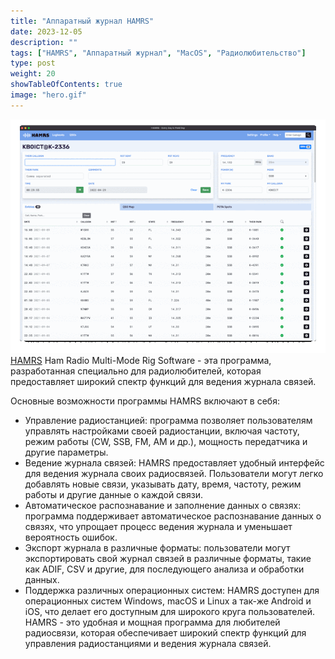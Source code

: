 ```yaml
---
title: "Аппаратный журнал HAMRS"
date: 2023-12-05
description: ""
tags: ["HAMRS", "Аппаратный журнал", "MacOS", "Радиолюбительство"]
type: post
weight: 20
showTableOfContents: true
image: "hero.gif"
---
```

![HAMRS](hero.gif)
[HAMRS](https://hamrs.app) Ham Radio Multi-Mode Rig Software - эта программа, разработанная специально для радиолюбителей, которая предоставляет широкий спектр функций для ведения журнала связей.

Основные возможности программы HAMRS включают в себя:

- Управление радиостанцией: программа позволяет пользователям управлять настройками своей радиостанции, включая частоту, режим работы (CW, SSB, FM, AM и др.), мощность передатчика и другие параметры.
- Ведение журнала связей: HAMRS предоставляет удобный интерфейс для ведения журнала своих радиосвязей. Пользователи могут легко добавлять новые связи, указывать дату, время, частоту, режим работы и другие данные о каждой связи.
- Автоматическое распознавание и заполнение данных о связях: программа поддерживает автоматическое распознавание данных о связях, что упрощает процесс ведения журнала и уменьшает вероятность ошибок.
- Экспорт журнала в различные форматы: пользователи могут экспортировать свой журнал связей в различные форматы, такие как ADIF, CSV и другие, для последующего анализа и обработки данных.
- Поддержка различных операционных систем: HAMRS доступен для операционных систем Windows, macOS и Linux а так-же Android и iOS, что делает его доступным для широкого круга пользователей.
HAMRS - это удобная и мощная программа для любителей радиосвязи, которая обеспечивает широкий спектр функций для управления радиостанциями и ведения журнала связей. 